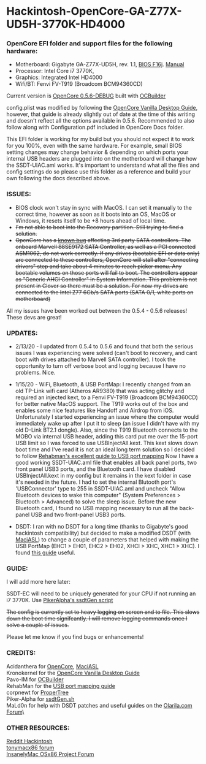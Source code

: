 # Hackintosh-OpenCore-GA-Z77X-UD5H-3770K-HD4000

### OpenCore EFI folder and support files for the following hardware:

* Motherboard: Gigabyte GA-Z77X-UD5H, rev. 1.1, [BIOS F16j](https://www.gigabyte.com/us/Motherboard/GA-Z77X-UD5H-rev-11/support#support-dl-bios). [Manual](https://download.gigabyte.com/FileList/Manual/mb_manual_ga-z77x-ud5h_e.pdf)
* Processor: Intel Core i7 3770K,
* Graphics: Integrated Intel HD4000
* Wifi/BT: Fenvi FV-T919 (Broadcom BCM94360CD)

Current version is [OpenCore 0.5.6-DEBUG](https://github.com/acidanthera/OpenCorePkg/releases) built with [OCBuilder](https://github.com/Pavo-IM/ocbuilder/releases)

config.plist was modified by following the [OpenCore Vanilla Desktop Guide](https://khronokernel-2.gitbook.io/opencore-vanilla-desktop-guide/), however, that guide is already slightly out of date at the time of this writing and doesn't reflect all the options available in 0.5.6. Recommended to also follow along with Configuration.pdf included in OpenCore Docs folder.

This EFI folder is working for my build but you should not expect it to work for you 100%, even with the same hardware. For example, small BIOS setting changes may change behavior & depending on which ports your internal USB headers are plugged into on the motherboard will change how the SSDT-UIAC.aml works. It's important to understand what all the files and config settings do so please use this folder as a reference and build your own following the docs described above.

### ISSUES:

* BIOS clock won't stay in sync with MacOS. I can set it manually to the correct time, however as soon as it boots into an OS, MacOS or Windows, it resets itself to be +8 hours ahead of local time.
* ~~I'm not able to boot into the Recovery partition. Still trying to find a solution.~~
* ~~OpenCore has a [known bug](https://github.com/acidanthera/bugtracker/issues/669) affecting 3rd party SATA controllers. The onboard Marvell 88SE9172 SATA Controller, as well as a PCI connected ASM1062, do not work correctly. If any drives (bootable EFI or data only) are connected to these controllers, OpenCore will stall after "connecting drivers" step and take about 4 minutes to reach picker menu. Any bootable volumes on those ports will fail to boot. The controllers appear as "Generic AHCI Controller" in System Information. This problem is not present in Clover so there must be a solution. For now my drives are connected to the Intel Z77 6Gb/s SATA ports (SATA 0/1, white ports on motherboard)~~

All my issues have been worked out between the 0.5.4 - 0.5.6 releases! These devs are great!

### UPDATES:

* 2/13/20 - I updated from 0.5.4 to 0.5.6 and found that both the serious issues I was experiencing were solved (can't boot to recovery, and cant boot with drives attached to Marvell SATA controller). I took the opportunity to turn off verbose boot and logging because I have no problems. Nice.

* 1/15/20 - WiFi, Bluetooth, & USB PortMap: I recently changed from an old TP-Link wifi card (Atheros AR9380) that was acting glitchy and required an injected kext, to a Fenvi FV-T919 (Broadcom BCM94360CD) for better native MacOS support. The T919 works out of the box and enables some nice features like Handoff and Airdrop from iOS. Unfortunately I started experiencing an issue where the computer would immediately wake up after I put it to sleep (an issue I didn't have with my old D-Link BT2.1 dongle). Also, since the T919 Bluetooth connects to the MOBO via internal USB header, adding this card put me over the 15-port USB limit so I was forced to use USBInjectAll.kext. This kext slows down boot time and I've read it is not an ideal long term solution so I decided to follow [Rehabman's excellent guide to USB port mapping](https://www.tonymacx86.com/threads/guide-creating-a-custom-ssdt-for-usbinjectall-kext.211311/) Now I have a good working SSDT-UIAC.aml file that enables all back panel ports, two front panel USB3 ports, and the Bluetooth card. I have disabled USBInjectAll.kext in my config but it remains in the kext folder in case it's needed in the future. I had to set the internal Blutooth port's 'USBConnector' type to 255 in SSDT-UIAC.aml and uncheck "Allow Bluetooth devices to wake this computer" (System Preferences > Bluetooth > Advanced) to solve the sleep issue. Before the new Bluetooth card, I found no USB mapping necessary to run all the back-panel USB and two front-panel USB3 ports.

* DSDT: I ran with no DSDT for a long time (thanks to Gigabyte's good hackintosh compatibility) but decided to make a modified DSDT (with [MaciASL](https://github.com/acidanthera/MaciASL/releases)) to change a couple of parameters that helped with making the USB PortMap (EHC1 > EH01, EHC2 > EH02, XHCI > XHC, XHC1 > XHC). I found [this guide](http://www.macbreaker.com/2014/03/how-to-edit-your-own-dsdt-with-maciasl.html) useful.


### GUIDE:

I will add more here later:

SSDT-EC will need to be uniquely generated for your CPU if not running an i7 3770K. Use [PikerAlpha's ssdtGen script](https://github.com/Piker-Alpha/ssdtPRGen.sh)

~~The config is currently set to heavy logging on screen and to file. This slows down the boot time signifcantly. I will remove logging commands once I solve a couple of issues.~~

Please let me know if you find bugs or enhancements!

### CREDITS:

Acidanthera for [OpenCore](https://github.com/acidanthera/OpenCorePkg/releases), [MaciASL](https://github.com/acidanthera/MaciASL/releases)\
Kronokernel for the [OpenCore Vanilla Desktop Guide](https://khronokernel-2.gitbook.io/opencore-vanilla-desktop-guide/)\
Pavo-IM for [OCBuilder](https://github.com/Pavo-IM/ocbuilder/releases)\
RehabMan for the [USB port mapping guide](https://www.tonymacx86.com/threads/guide-creating-a-custom-ssdt-for-usbinjectall-kext.211311/)\
corpnewt for [ProperTree](https://github.com/corpnewt/ProperTree)\
Piker-Alpha for [ssdtGen.sh](https://github.com/Piker-Alpha/ssdtPRGen.sh)\
MaLd0n for help with DSDT patches and useful guides on the [Olarila.com Forum](https://olarila.com/forum/)\

### OTHER RESOURCES:

[Reddit Hackintosh](reddit.com/r/hackintosh)\
[tonymacx86 forum](https://www.tonymacx86.com/forums/)\
[InsanelyMac OSx86 Project Forum](https://www.insanelymac.com/forum/85-osx86-project/)
